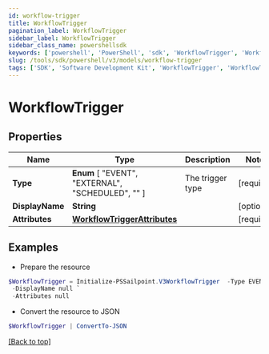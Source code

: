 ```yaml
---
id: workflow-trigger
title: WorkflowTrigger
pagination_label: WorkflowTrigger
sidebar_label: WorkflowTrigger
sidebar_class_name: powershellsdk
keywords: ['powershell', 'PowerShell', 'sdk', 'WorkflowTrigger', 'WorkflowTrigger'] 
slug: /tools/sdk/powershell/v3/models/workflow-trigger
tags: ['SDK', 'Software Development Kit', 'WorkflowTrigger', 'WorkflowTrigger']
---
```



# WorkflowTrigger

## Properties

Name | Type | Description | Notes
------------ | ------------- | ------------- | -------------
**Type** |  **Enum** [  "EVENT",    "EXTERNAL",    "SCHEDULED",    "" ] | The trigger type | [required]
**DisplayName** | **String** |  | [optional] 
**Attributes** | [**WorkflowTriggerAttributes**](workflow-trigger-attributes) |  | [required]

## Examples

- Prepare the resource
```powershell
$WorkflowTrigger = Initialize-PSSailpoint.V3WorkflowTrigger  -Type EVENT `
 -DisplayName null `
 -Attributes null
```

- Convert the resource to JSON
```powershell
$WorkflowTrigger | ConvertTo-JSON
```


[[Back to top]](#) 

